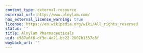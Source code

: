 ```yaml
---
content_type: external-resource
external_url: http://www.alnylam.com/
has_external_license_warning: true
license: https://en.wikipedia.org/wiki/All_rights_reserved
status: ''
title: Alnylam Pharmaceuticals
uid: e587a6f6-df3e-4e21-bc22-2807b1337c8f
wayback_url: ''
---
```

